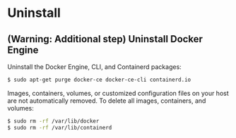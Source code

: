 # Uninstall

## (Warning: Additional step) Uninstall Docker Engine

Uninstall the Docker Engine, CLI, and Containerd packages:

```bash
$ sudo apt-get purge docker-ce docker-ce-cli containerd.io
```

Images, containers, volumes, or customized configuration files on your host are not automatically removed. To delete all images, containers, and volumes:

```bash
$ sudo rm -rf /var/lib/docker
$ sudo rm -rf /var/lib/containerd
```
